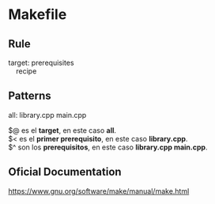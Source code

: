 # Makefile

## Rule
target: prerequisites<br>
&nbsp;&nbsp;&nbsp;&nbsp;recipe

## Patterns
all: library.cpp main.cpp

$@ es el <b>target</b>, en este caso <b>all</b>.<br>
$< es el <b>primer prerequisito</b>, en este caso <b>library.cpp</b>.<br>
$^ son los <b>prerequisitos</b>, en este caso <b>library.cpp main.cpp</b>.

## Oficial Documentation 
https://www.gnu.org/software/make/manual/make.html